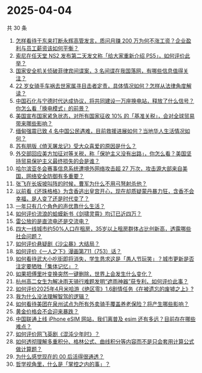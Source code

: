 # 2025-04-04

共 30 条

<!-- BEGIN ZHIHUQUESTIONS -->
<!-- 最后更新时间 Fri Apr 04 2025 01:11:31 GMT+0800 (China Standard Time) -->
1. [怎样看待于东来打断永辉高管发言，质问月赚 200 万为何不涨工资？企业盈利与员工薪资该如何平衡？](https://www.zhihu.com/question/1891102694053213000)
1. [索尼在任天堂 NS2 发布第二天发文称「给大家重新介绍 PS5」，如何评价此举？](https://www.zhihu.com/question/1891153680570475000)
1. [国家安全机关侦破菲律宾间谍案，3 名间谍在我国落网，有哪些信息值得关注？](https://www.zhihu.com/question/1891085194280281000)
1. [22 岁女骑手车祸去世家属寻目击者定责，具体情况如何？怎样从法律角度解读？](https://www.zhihu.com/question/1891056597314269400)
1. [中国石化与宁德时代达成协议，将共同建设一万座换电站，释放了什么信号？你怎么看「换电模式」的前景？](https://www.zhihu.com/question/1890777673967579600)
1. [美国宣布国家紧急状态，对所有国家征收 10% 的「基准关税」，会对全球贸易带来哪些影响？](https://www.zhihu.com/question/1890995536515019300)
1. [缅甸强震已致 4 名中国公民遇难，目前救援进展如何？当地华人生活情况如何？](https://www.zhihu.com/question/1890009180531816400)
1. [苏有朋版《倚天屠龙记》受大众喜爱的原因是什么？](https://www.zhihu.com/question/617050214)
1. [外交部回应美方加征对等关税，称「保护主义没有出路」，你怎么看？美国坚持贸易保护主义最终损失的会是谁？](https://www.zhihu.com/question/1891157257821053700)
1. [哈尔滨亚冬会赛事信息系统遭境外网络攻击超 27 万次，攻击源大部来自美国，网络安全防御有多重要？](https://www.zhihu.com/question/1891060333218592500)
1. [张飞在长坂坡叫阵的时候，曹军为什么不用弓弩射杀他？](https://www.zhihu.com/question/1890892421891610400)
1. [以前看《还珠格格》为含香逃出皇宫开心，现在却质疑蒙丹暴力狂，含香不会幸福，是人变了还是时代变了？](https://www.zhihu.com/question/1889948335261086500)
1. [一年只有几个角色的声优靠什么生活？](https://www.zhihu.com/question/1889187621453932000)
1. [如何评价流浪的蛤蟆新书《剑啸灵霄》均订已近四万？](https://www.zhihu.com/question/1890889630188032500)
1. [雷公放的是直流电还是交流电？](https://www.zhihu.com/question/1888321671884159000)
1. [四大一线城市约50%人口在租房，35岁以上租房群体占比创新高，透露哪些社会问题？](https://www.zhihu.com/question/1890718507672529000)
1. [如何评价悬疑剧《沙尘暴》大结局？](https://www.zhihu.com/question/1891103779824325400)
1. [如何评价《一人之下》漫画第711（753）话？](https://www.zhihu.com/question/1891268947648677600)
1. [如何看待武大小吃街即将消失，学生恳求这是「愚人节玩笑」？城市更新是否注定要牺牲「集体记忆」？](https://www.zhihu.com/question/1890382894486225400)
1. [如果把傅里叶变换突然一键删除，世界上会发生什么变化？](https://www.zhihu.com/question/13671804165)
1. [杭州高二女生为解决雨天骑行难题发明“遮雨神器”获专利，如何评价此事？](https://www.zhihu.com/question/1890802717821207300)
1. [如何评价2025年4月米哈游《绝区零》1.6剧情任务《在被遗忘的废墟之上》?](https://www.zhihu.com/question/1890859323137192400)
1. [我为什么没法理解智驾的逻辑？](https://www.zhihu.com/question/1890708698667651300)
1. [如何看待美团在泉州试点为所有外卖骑手覆盖养老保险？将产生哪些影响？](https://www.zhihu.com/question/1891103854474528300)
1. [黄金价格会不会迎来暴跌？](https://www.zhihu.com/question/1888685528414660600)
1. [中国联通上线 iPhone eSIM 网站，我们离普及 esim 还有多远？目前存在哪些难点？](https://www.zhihu.com/question/1890353242971531000)
1. [如何评价网飞英剧《混沌少年时》？](https://www.zhihu.com/question/15167597196)
1. [如何透彻理解多重积分、格林公式、曲线积分等内容而不是只会套用计算公式做计算题？](https://www.zhihu.com/question/278477927)
1. [为什么感觉现在的 00 后活得很通透？](https://www.zhihu.com/question/1889229479450244000)
1. [哲学视角里，什么是「掌控之内的事」？](https://www.zhihu.com/question/15484231477)
<!-- END ZHIHUQUESTIONS -->
